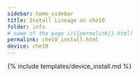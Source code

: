 ```yaml
---
sidebar: home_sidebar
title: Install Lineage on che10
folder: info
# name of the page (/{{permalink}}.html)
permalink: che10_install.html
device: che10
---
```

{% include templates/device_install.md %}
